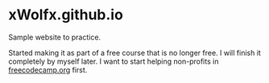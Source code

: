 # xWolfx.github.io
 Sample website to practice.

 Started making it as part of a free course that is no longer free. I will finish it completely by myself later. I want to start helping non-profits in [freecodecamp.org](https://freecodecamp.org) first.
